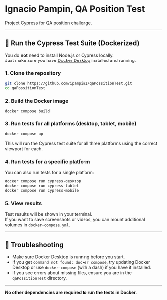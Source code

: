 # Ignacio Pampin, QA Position Test

Project Cypress for QA position challenge.

---

## 🚀 Run the Cypress Test Suite (Dockerized)

You do **not** need to install Node.js or Cypress locally.  
Just make sure you have [Docker Desktop](https://www.docker.com/products/docker-desktop/) installed and running.

### 1. Clone the repository

```bash
git clone https://github.com/ipampin1/qaPossitionTest.git
cd qaPossitionTest
```

### 2. Build the Docker image

```bash
docker compose build
```

### 3. Run tests for all platforms (desktop, tablet, mobile)

```bash
docker compose up
```

This will run the Cypress test suite for all three platforms using the correct viewport for each.

### 4. Run tests for a specific platform

You can also run tests for a single platform:

```bash
docker compose run cypress-desktop
docker compose run cypress-tablet
docker compose run cypress-mobile
```

### 5. View results

Test results will be shown in your terminal.  
If you want to save screenshots or videos, you can mount additional volumes in `docker-compose.yml`.

---

## 🐳 Troubleshooting

- Make sure Docker Desktop is running before you start.
- If you get `command not found: docker compose`, try updating Docker Desktop or use `docker-compose` (with a dash) if you have it installed.
- If you see errors about missing files, ensure you are in the `qaPossitionTest` directory.

---

**No other dependencies are required to run the tests in Docker.**